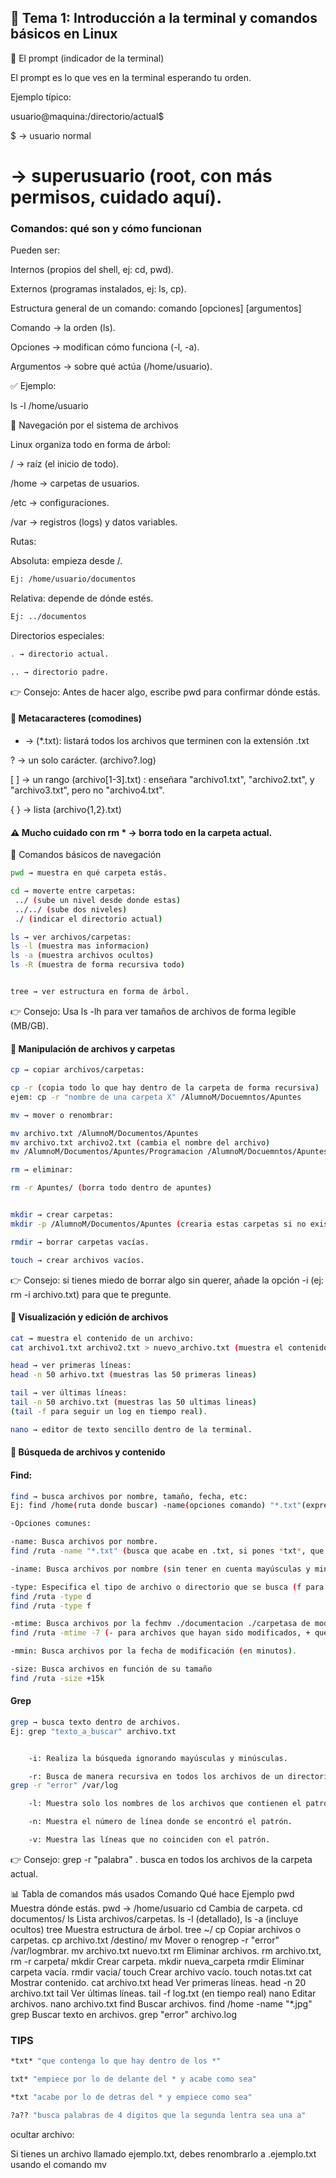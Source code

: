 ## 📘 Tema 1: Introducción a la terminal y comandos básicos en Linux
🔹 El prompt (indicador de la terminal)

El prompt es lo que ves en la terminal esperando tu orden.

Ejemplo típico:

usuario@maquina:/directorio/actual$


$ → usuario normal

# → superusuario (root, con más permisos, cuidado aquí).


### Comandos: qué son y cómo funcionan

Pueden ser:

Internos (propios del shell, ej: cd, pwd).

Externos (programas instalados, ej: ls, cp).

Estructura general de un comando:
comando [opciones] [argumentos]


Comando → la orden (ls).

Opciones → modifican cómo funciona (-l, -a).

Argumentos → sobre qué actúa (/home/usuario).

✅ Ejemplo:

ls -l /home/usuario

🔹 Navegación por el sistema de archivos

Linux organiza todo en forma de árbol:

/ → raíz (el inicio de todo).

/home → carpetas de usuarios.

/etc → configuraciones.

/var → registros (logs) y datos variables.

Rutas:

Absoluta: empieza desde /.
```bash 
Ej: /home/usuario/documentos
```

Relativa: depende de dónde estés.
```bash
Ej: ../documentos
```

Directorios especiales:
```bash
. → directorio actual.

.. → directorio padre.
```

👉 Consejo: Antes de hacer algo, escribe pwd para confirmar dónde estás.

#### 🔹 Metacaracteres (comodines)

* → (*.txt): listará todos los archivos que terminen con la extensión .txt

? → un solo carácter. (archivo?.log)

[ ] → un rango (archivo[1-3].txt) : enseñara "archivo1.txt", "archivo2.txt", y "archivo3.txt", pero no "archivo4.txt".

{ } → lista (archivo{1,2}.txt)

#### ⚠️ Mucho cuidado con rm * → borra todo en la carpeta actual.

🔹 Comandos básicos de navegación
```bash
pwd → muestra en qué carpeta estás.

cd → moverte entre carpetas:
 ../ (sube un nivel desde donde estas) 
 ../../ (sube dos niveles)
 ./ (indicar el directorio actual)

ls → ver archivos/carpetas: 
ls -l (muestra mas informacion)
ls -a (muestra archivos ocultos)
ls -R (muestra de forma recursiva todo)


tree → ver estructura en forma de árbol.
```

👉 Consejo: Usa ls -lh para ver tamaños de archivos de forma legible (MB/GB).

#### 🔹 Manipulación de archivos y carpetas
```bash
cp → copiar archivos/carpetas:

cp -r (copia todo lo que hay dentro de la carpeta de forma recursiva)
ejem: cp -r "nombre de una carpeta X" /AlumnoM/Docuemntos/Apuntes 

mv → mover o renombrar:

mv archivo.txt /AlumnoM/Documentos/Apuntes
mv archivo.txt archivo2.txt (cambia el nombre del archivo)
mv /AlumnoM/Documentos/Apuntes/Programacion /AlumnoM/Docuemntos/Apuntes/SistemasInformaticos

rm → eliminar:

rm -r Apuntes/ (borra todo dentro de apuntes)


mkdir → crear carpetas:
mkdir -p /AlumnoM/Documentos/Apuntes (crearia estas carpetas si no existieran una dentro de otra)

rmdir → borrar carpetas vacías.

touch → crear archivos vacíos.
```

👉 Consejo: si tienes miedo de borrar algo sin querer, añade la opción -i (ej: rm -i archivo.txt) para que te pregunte.

#### 🔹 Visualización y edición de archivos

```bash
cat → muestra el contenido de un archivo:
cat archivo1.txt archivo2.txt > nuevo_archivo.txt (muestra el contenido de los archivos 1 y 2 en un nuevo archivo en vez de la terminal)

head → ver primeras líneas:
head -n 50 arhivo.txt (muestras las 50 primeras lineas)

tail → ver últimas líneas:
tail -n 50 archivo.txt (muestras las 50 ultimas lineas)
(tail -f para seguir un log en tiempo real).

nano → editor de texto sencillo dentro de la terminal.

```


#### 🔹 Búsqueda de archivos y contenido

#### Find:

```bash
find → busca archivos por nombre, tamaño, fecha, etc:
Ej: find /home(ruta donde buscar) -name(opciones comando) "*.txt"(expresion que quieres buscar)

-Opciones comunes:

-name: Busca archivos por nombre.
find /ruta -name "*.txt" (busca que acabe en .txt, si pones *txt*, que tenga en su nombre eso)

-iname: Busca archivos por nombre (sin tener en cuenta mayúsculas y minúsculas).

-type: Especifica el tipo de archivo o directorio que se busca (f para archivos, d para directorios).
find /ruta -type d
find /ruta -type f

-mtime: Busca archivos por la fechmv ./documentacion ./carpetasa de modificación (en días).
find /ruta -mtime -7 (- para archivos que hayan sido modificados, + que no hayan sido modificados en x tiempo)

-mmin: Busca archivos por la fecha de modificación (en minutos).

-size: Busca archivos en función de su tamaño
find /ruta -size +15k 
```

#### Grep
```bash
grep → busca texto dentro de archivos.
Ej: grep "texto_a_buscar" archivo.txt


    -i: Realiza la búsqueda ignorando mayúsculas y minúsculas.

    -r: Busca de manera recursiva en todos los archivos de un directorio.
grep -r "error" /var/log

    -l: Muestra solo los nombres de los archivos que contienen el patrón.

    -n: Muestra el número de línea donde se encontró el patrón.

    -v: Muestra las líneas que no coinciden con el patrón.

```

👉 Consejo: grep -r "palabra" . busca en todos los archivos de la carpeta actual.


📊 Tabla de comandos más usados
Comando     Qué hace	                        Ejemplo
pwd	    Muestra dónde estás.	            pwd → /home/usuario
cd	    Cambia de carpeta.                  cd documentos/
ls	    Lista archivos/carpetas.	        ls -l (detallado), ls -a (incluye ocultos)
tree	Muestra estructura de árbol.	    tree ~/
cp	    Copiar archivos o carpetas.	        cp archivo.txt /destino/
mv	    Mover o renogrep -r "error" /var/logmbrar.	                mv archivo.txt nuevo.txt
rm	    Eliminar archivos.	                rm archivo.txt, rm -r carpeta/
mkdir	Crear carpeta.	                    mkdir nueva_carpeta
rmdir	Eliminar carpeta vacía.	            rmdir vacia/
touch	Crear archivo vacío.	            touch notas.txt
cat	    Mostrar contenido.	                cat archivo.txt
head	Ver primeras líneas.	            head -n 20 archivo.txt
tail	Ver últimas líneas.	                tail -f log.txt (en tiempo real)
nano	Editar archivos.	                nano archivo.txt
find	Buscar archivos.	                find /home -name "*.jpg"
grep	Buscar texto en archivos.	        grep "error" archivo.log

### TIPS

```bash
*txt* "que contenga lo que hay dentro de los *"

txt* "empiece por lo de delante del * y acabe como sea"

*txt "acabe por lo de detras del * y empiece como sea"

?a?? "busca palabras de 4 digitos que la segunda lentra sea una a" 

```

ocultar archivo: 

Si tienes un archivo llamado ejemplo.txt, debes renombrarlo a .ejemplo.txt usando el comando mv 
